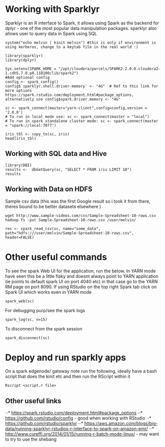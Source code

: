 # Working with Sparklyr

Sparklyr is an R interface to Spark, it allows using Spark as the backend for dplyr – one of the most popular data manipulation packages. sparklyr also allows user to query data in Spark using SQL

```
system("echo melvin | kinit melvin") #this is only if environment is using kerberos, change to a keytab file in the real world :) 

library(sparklyr)
library(dplyr)

Sys.setenv(SPARK_HOME = "/opt/cloudera/parcels/SPARK2-2.0.0.cloudera2-1.cdh5.7.0.p0.118100/lib/spark2")
#Add optional config 
config <- spark_config()
config$`sparklyr.shell.driver-memory` <- "4G"  # Ref to this link for more options https://spark.rstudio.com/deployment.html#package_options, alternatively use config$spark.driver.memory <- "4G"

sc <- spark_connect(master="yarn-client",config=config,version = '2.0.0') 
# To run in local mode use: sc <- spark_connect(master = "local")
# To run in spark standalone cluster mode: sc <- spark_connect(master = "spark://local:7077")

iris_tbl <- copy_to(sc, iris)
head(iris_tbl)
```

## Working with SQL data and Hive 

```
library(DBI)
results <-  dbGetQuery(sc, "SELECT * FROM iris LIMIT 10")
results
```

## Working with Data on HDFS 

Sample csv data (this was the first Google result so i took it from there, theres bound to be better datasets elsewhere ) 

```
wget http://www.sample-videos.com/csv/Sample-Spreadsheet-10-rows.csv
hadoop fs -put Sample-Spreadsheet-10-rows.csv /user/melvin/
```

```
res <- spark_read_csv(sc, name="some_data", path="hdfs:///user/melvin/Sample-Spreadsheet-10-rows.csv", header=FALSE)
```


# Other useful commands

To see the spark Web UI for the application, run the below. In YARN mode have seen this be a little flaky and doesnt always point to YARN application (ie points to default spark UI on port 4040 etc) in that case go to the YARN RM page on port 8090.
If using RStudio on the top right Spark tab click on Spark UI which works even in YARN mode
```
spark_web(sc)
```

For debugging purp/see the spark logs 
```
spark_log(sc, n=15)
```

To disconnect from the spark session 
```
spark_disconnect(sc)
```

# Deploy and run sparkly apps
On a spark edgenode/ gateway note run the following, ideally have a bash script that does the kinit etc and then run the RScript within it
```
Rscript <script.r file>
```

## Other useful links 

⋅⋅* https://spark.rstudio.com/deployment.html#package_options
⋅⋅* https://github.com/rstudio/config  - good when working with RStudio
⋅⋅* https://github.com/rstudio/sparklyr
⋅⋅* https://aws.amazon.com/blogs/big-data/running-sparklyr-rstudios-r-interface-to-spark-on-amazon-emr/
⋅⋅* http://www.cureffi.org/2014/01/15/running-r-batch-mode-linux/ - may want to try to use the shebang 

